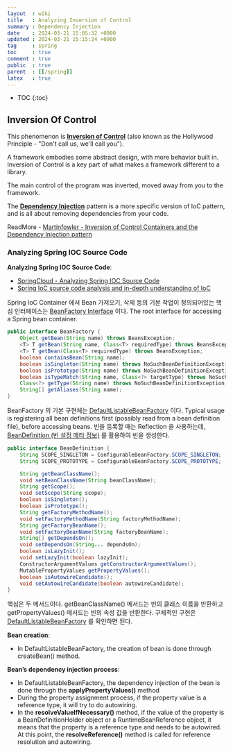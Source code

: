 ```yaml
---
layout  : wiki
title   : Analyzing Inversion of Control
summary : Dependency Injection
date    : 2024-03-21 15:05:32 +0900
updated : 2024-03-21 15:15:24 +0900
tag     : spring
toc     : true
comment : true
public  : true
parent  : [[/spring]]
latex   : true
---
```

* TOC
{:toc}

## Inversion Of Control

This phenomenon is __[Inversion of Control](https://martinfowler.com/bliki/InversionOfControl.html)__ (also known as the Hollywood Principle - "Don't call us, we'll call you").

A framework embodies some abstract design, with more behavior built in. Inversion of Control is a key part of what makes a framework different to a library.

The main control of the program was inverted, moved away from you to the framework.

The __[Dependency Injection](https://baekjungho.github.io/wiki/spring/spring-di/)__ pattern is a more specific version of IoC pattern, and is all about removing dependencies from your code.

ReadMore - [Martinfowler - Inversion of Control Containers and the Dependency Injection pattern](https://martinfowler.com/articles/injection.html#InversionOfControl)

### Analyzing Spring IOC Source Code

__Analyzing Spring IOC Source Code__:
- [SpringCloud - Analyzing Spring IOC Source Code](https://www.springcloud.io/post/2023-07/spring-ioc/#gsc.tab=0)
- [Spring IoC source code analysis and in-depth understanding of IoC](https://mp.weixin.qq.com/s/UuFdWGjBmJlDg4BelGL8GQ)

Spring IoC Container 에서 Bean 가져오기, 삭제 등의 기본 작업이 정의되어있는 핵심 인터페이스는 [BeanFactory Interface](https://docs.spring.io/spring-framework/docs/current/javadoc-api/org/springframework/beans/factory/BeanFactory.html) 이다. The root interface for accessing a Spring bean container.

```java
public interface BeanFactory {
    Object getBean(String name) throws BeansException;
    <T> T getBean(String name, Class<T> requiredType) throws BeansException;
    <T> T getBean(Class<T> requiredType) throws BeansException;
    boolean containsBean(String name);
    boolean isSingleton(String name) throws NoSuchBeanDefinitionException;
    boolean isPrototype(String name) throws NoSuchBeanDefinitionException;
    boolean isTypeMatch(String name, Class<?> targetType) throws NoSuchBeanDefinitionException;
    Class<?> getType(String name) throws NoSuchBeanDefinitionException;
    String[] getAliases(String name);
}
```

BeanFactory 의 기본 구현체는 [DefaultListableBeanFactory](https://docs.spring.io/spring-framework/docs/current/javadoc-api/org/springframework/beans/factory/support/DefaultListableBeanFactory.html) 이다. Typical usage is registering all bean definitions first (possibly read from a bean definition file), before accessing beans.
빈을 등록할 때는 Reflection 을 사용하는데, [BeanDefinition (빈 설정 메타 정보)](https://baekjungho.github.io/wiki/spring/spring-di/#beandefinition) 를 활용하여 빈을 생성한다.

```java
public interface BeanDefinition {
    String SCOPE_SINGLETON = ConfigurableBeanFactory.SCOPE_SINGLETON;
    String SCOPE_PROTOTYPE = ConfigurableBeanFactory.SCOPE_PROTOTYPE;

    String getBeanClassName();
    void setBeanClassName(String beanClassName);
    String getScope();
    void setScope(String scope);
    boolean isSingleton();
    boolean isPrototype();
    String getFactoryMethodName();
    void setFactoryMethodName(String factoryMethodName);
    String getFactoryBeanName();
    void setFactoryBeanName(String factoryBeanName);
    String[] getDependsOn();
    void setDependsOn(String... dependsOn);
    boolean isLazyInit();
    void setLazyInit(boolean lazyInit);
    ConstructorArgumentValues getConstructorArgumentValues();
    MutablePropertyValues getPropertyValues();
    boolean isAutowireCandidate();
    void setAutowireCandidate(boolean autowireCandidate);
}
```

핵심은 두 메서드이다. getBeanClassName() 메서드는 빈의 클래스 이름을 반환하고 getPropertyValues() 메서드는 빈의 속성 값을 반환한다.
구체적인 구현은 [DefaultListableBeanFactory](https://docs.spring.io/spring-framework/docs/current/javadoc-api/org/springframework/beans/factory/support/DefaultListableBeanFactory.html) 를 확인하면 된다.

__Bean creation__:
- In DefaultListableBeanFactory, the creation of bean is done through createBean() method.

__Bean’s dependency injection process__:
- In DefaultListableBeanFactory, the dependency injection of the bean is done through the __applyPropertyValues()__ method
- During the property assignment process, if the property value is a reference type, it will try to do autowiring.
- In the __resolveValueIfNecessary()__ method, if the value of the property is a BeanDefinitionHolder object or a RuntimeBeanReference object, it means that the property is a reference type and needs to be autowired. At this point, the __resolveReference()__ method is called for reference resolution and autowiring.

